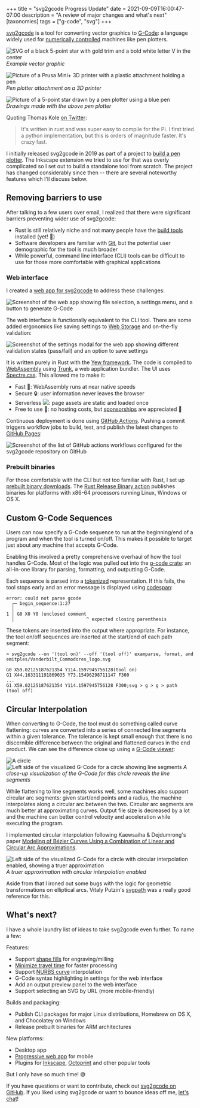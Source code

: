 +++
title = "svg2gcode Progress Update"
date = 2021-09-09T16:00:47-07:00
description = "A review of major changes and what's next"
[taxonomies]
tags = ["g-code", "svg"]
+++

[svg2gcode](https://github.com/sameer/svg2gcode) is a tool for converting vector graphics to [G-Code](https://en.wikipedia.org/wiki/G-code): a language widely used for [numerically controlled](https://en.wikipedia.org/wiki/Numerical_control) machines like pen plotters.

![SVG of a black 5-point star with gold trim and a bold white letter V in the center](https://raw.githubusercontent.com/sameer/svg2gcode/master/examples/Vanderbilt_Commodores_logo.svg)
*Example vector graphic*

![Picture of a Prusa Mini+ 3D printer with a plastic attachment holding a pen](https://raw.githubusercontent.com/wiki/sameer/models/prints/prusa_mini_plotter.jpg)
*Pen plotter attachment on a 3D printer*

![Picture of a 5-point star drawn by a pen plotter using a blue pen](https://user-images.githubusercontent.com/11097096/119063561-6fb8ef80-b9a7-11eb-9f2f-ca69c0c1c9ae.png)
*Drawings made with the above pen plotter*

Quoting Thomas Kole [on Twitter](https://twitter.com/ThomasKoleTA/status/1422637394562531329):

> It's written in rust and was super easy to compile for the Pi. I first tried a python implementation, but this is orders of magnitude faster. It's crazy fast.

I initially released svg2gcode in 2019 as part of a project to [build a pen plotter](/blog/pen-plotter).
The Inkscape extension we tried to use for that was overly complicated so I set out to build a standalone tool from scratch.
The project has changed considerably since then -- there are several noteworthy features which I'll discuss below.

## Removing barriers to use

After talking to a few users over email, I realized that there were significant barriers preventing wider use of svg2gcode:

- Rust is still relatively niche and not many people have the [build tools](https://www.rust-lang.org/learn/get-started) installed (yet! :crab:)
- Software developers are familiar with [Git](https://git-scm.com/), but the potential user demographic for the tool is much broader
- While powerful, command line interface (CLI) tools can be difficult to use for those more comfortable with graphical applications

### Web interface

I created a [web app for svg2gcode](https://sameer.github.io/svg2gcode) to address these challenges:

![Screenshot of the web app showing file selection, a settings menu, and a button to generate G-Code](web_app.png)

The web interface is functionally equivalent to the CLI tool. There are some added ergonomics like saving settings to [Web Storage](https://developer.mozilla.org/en-US/docs/Web/API/Web_Storage_API) and on-the-fly validation:

![Screenshot of the settings modal for the web app showing different validation states (pass/fail) and an option to save settings](web_app_settings.png)

It is written purely in Rust with the [Yew framework](https://yew.rs). The code is compiled to [WebAssembly](https://en.wikipedia.org/wiki/WebAssembly) using [Trunk](https://trunkrs.dev/), a web application bundler. The UI uses [Spectre.css](https://picturepan2.github.io/spectre/). This allowed me to make it:

- Fast :runner:: WebAssembly runs at near native speeds
- Secure :lock:: user information never leaves the browser
- Serverless <img src="/MaterialDesign-SVG/svg/server-off.svg" class="ico">: page assets are static and loaded once
- Free to use :money_with_wings:: no hosting costs, but [sponsorships](https://github.com/sponsors/sameer)  are appreciated :slightly_smiling_face:

Continuous deployment is done using [GitHub Actions](https://github.com/features/actions). Pushing a commit triggers workflow jobs to build, test, and publish the latest changes to [GitHub Pages](https://pages.github.com/):

![Screenshot of the list of GitHub actions workflows configured for the svg2gcode repository on GitHub](github_actions_workflow_list.png)

### Prebuilt binaries

For those comfortable with the CLI but not too familiar with Rust, I set up [prebuilt binary downloads](https://github.com/sameer/svg2gcode/releases/). The [Rust Release Binary action](https://github.com/marketplace/actions/rust-release-binary) publishes binaries for platforms with x86-64 processors running Linux, Windows or OS X.

## Custom G-Code Sequences

Users can now specify a G-Code sequence to run at the beginning/end of a program and when the tool is turned on/off. This makes it possible to target just about any machine that accepts G-Code.

Enabling this involved a pretty comprehensive overhaul of how the tool handles G-Code. Most of the logic was pulled out into the [g-code crate](https://github.com/sameer/g-code): an all-in-one library for parsing, formatting, and outputting G-Code.

Each sequence is parsed into a [tokenized](https://en.wikipedia.org/wiki/Lexical_analysis#Tokenization) representation. If this fails, the tool stops early and an error message is displayed using [codespan](https://github.com/brendanzab/codespan):

```
error: could not parse gcode
  ┌─ begin_sequence:1:27
  │
1 │ G0 X0 Y0 (unclosed comment
  │                           ^ expected closing parenthesis
```

These tokens are inserted into the output where appropriate. For instance, the tool on/off sequences are inserted at the start/end of each path segment:

```
> svg2gcode --on '(tool on)' --off '(tool off)' examparse, format, and emitples/Vanderbilt_Commodores_logo.svg

G0 X59.02125187621354 Y114.1597945756128(tool on)
G1 X44.163311191869035 Y73.15496298711147 F300
...
G1 X59.02125187621354 Y114.1597945756128 F300;svg > g > g > path
(tool off)
```

## Circular Interpolation

When converting to G-Code, the tool must do something called curve flattening: curves are converted into a series of connected line segments within a given tolerance. The tolerance is kept small enough that there is no discernible difference between the original and flattened curves in the end product.
We can see the difference close up using a [G-Code viewer](https://ncviewer.com/):

![A circle](circle.svg)
![Left side of the visualized G-Code for a circle showing line segments](circle_flattened.png)
*A close-up visualization of the G-Code for this circle reveals the line segments*

While flattening to line segments works well, some machines also support circular arc segments: given start/end points and a radius, the machine interpolates along a circular arc between the two.
Circular arc segments are much better at approximating curves. Output file size is decreased by a lot and the machine can better control velocity and acceleration while executing the program.

I implemented circular interpolation following Kaewsaiha & Dejdumrong's paper [Modeling of Bézier Curves Using a Combination of Linear and Circular Arc Approximations](https://sci-hub.st/https://doi.org/10.1109/CGIV.2012.20).

![Left side of the visualized G-Code for a circle with circular interpolation enabled, showing a truer approximation](circle_flattened_circular_interpolation.png)
*A truer approximation with circular interpolation enabled*

Aside from that I ironed out some bugs with the logic for geometric transformations on elliptical arcs. Vitaly Putzin's [svgpath](https://github.com/fontello/svgpath) was a really good reference for this.

## What's next?

I have a whole laundry list of ideas to take svg2gcode even further. To name a few:

Features:

* Support [shape fills](https://github.com/sameer/svg2gcode/issues/15) for engraving/milling
* [Minimize travel time](https://github.com/sameer/svg2gcode/issues/13) for faster processing
* Support [NURBS curve](https://en.wikipedia.org/wiki/Non-uniform_rational_B-spline) interpolation
* G-Code syntax highlighting in settings for the web interface
* Add an output preview panel to the web interface
* Support selecting an SVG by URL (more mobile-friendly)

Builds and packaging:
* Publish CLI packages for major Linux distributions, Homebrew on OS X, and Chocolatey on Windows
* Release prebuilt binaries for ARM architectures

New platforms:
* Desktop app
* [Progressive web app](https://developer.mozilla.org/en-US/docs/Web/Progressive_web_apps) for mobile
* Plugins for [Inkscape](https://inkscape.org/), [Octoprint](https://octoprint.org/) and other popular tools

But I only have so much time! :sweat_smile:

If you have questions or want to contribute, check out [svg2gcode on GitHub](https://github.com/sameer/svg2gcode/). If you liked using svg2gcode or want to bounce ideas off me, [let's chat](/about#social)!
